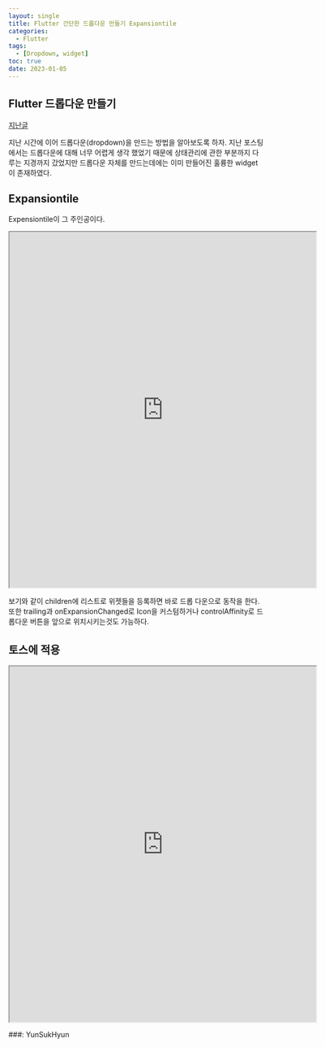 ```yaml
---
layout: single
title: Flutter 간단한 드롭다운 만들기 Expansiontile
categories:
  - Flutter
tags:
  - [Dropdown, widget]
toc: true
date: 2023-01-05
---
```

## Flutter 드롭다운 만들기

[지난글](https://hack-up-busan.github.io/flutter/%EC%83%81%ED%83%9C%EA%B4%80%EB%A6%AC/)

지난 시간에 이어 드롭다운(dropdown)을 만드는 방법을 알아보도록 하자. 지난 포스팅에서는 드롭다운에 대해 너무 어렵게 생각 했었기 때문에 
상태관리에 관한 부분까지 다루는 지경까지 갔었지만 드롭다운 자체를 만드는데에는 이미 만들어진 훌륭한 widget이 존재하였다. 

## Expansiontile
Expensiontile이 그 주인공이다. 
<iframe src="https://dartpad.dev/embed-flutter.html?id=d4f94e6e79049227a09e7b3a2d0fe0f5" style="width:120%; height:700px"></iframe>

보기와 같이 children에 리스트로 위젯들을 등록하면 
바로 드롭 다운으로 동작을 한다. 
또한 trailing과 onExpansionChanged로  Icon을 커스텀하거나 controlAffinity로 드롭다운 버튼을 앞으로 위치시키는것도 가능하다. 

## 토스에 적용

<iframe src="https://dartpad.dev/embed-flutter.html?id=125c9e61db5971e77c2cfc7145d3e8d3" style="width:120%; height:700px"></iframe>

###: YunSukHyun
